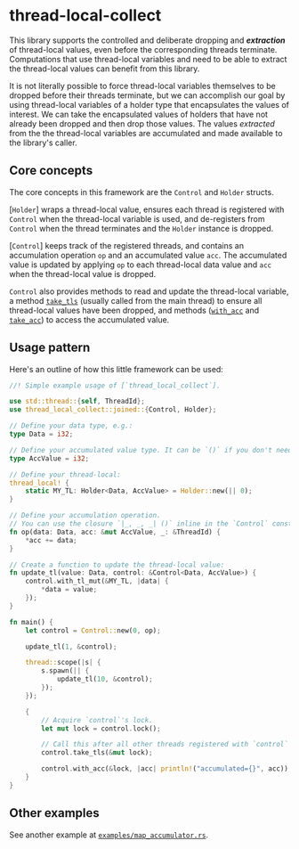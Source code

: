 # thread-local-collect

This library supports the controlled and deliberate dropping and **_extraction_** of thread-local values, even before the corresponding threads terminate. Computations that use thread-local variables and need to be able to extract the thread-local values can benefit from this library.

It is not literally possible to force thread-local variables themselves to be dropped before their threads terminate, but we can accomplish our goal by using thread-local variables of a holder type that encapsulates the values of interest. We can take the encapsulated values of holders that have not already been dropped and then drop those values. The values _extracted_ from the the thread-local variables are accumulated and made available to the library's caller.

## Core concepts

The core concepts in this framework are the `Control` and `Holder` structs.

[`Holder`] wraps a thread-local value, ensures each thread is registered with `Control` when the thread-local variable is used, and de-registers from `Control` when the thread terminates and the `Holder` instance is dropped.

[`Control`] keeps track of the registered threads, and contains an accumulation operation `op` and an accumulated value `acc`. The accumulated value is updated by applying `op` to each thread-local data value and `acc` when the thread-local value is dropped.

`Control` also provides methods to read and update the thread-local variable, a method [`take_tls`](Control::take_tls) (usually called from the main thread) to ensure all thread-local values have been dropped, and methods ([`with_acc`](Control::with_acc) and [`take_acc`](Control::take_acc)) to access the accumulated value.

## Usage pattern

Here's an outline of how this little framework can be used:

```rust
//! Simple example usage of [`thread_local_collect`].

use std::thread::{self, ThreadId};
use thread_local_collect::joined::{Control, Holder};

// Define your data type, e.g.:
type Data = i32;

// Define your accumulated value type. It can be `()` if you don't need an accumulator.
type AccValue = i32;

// Define your thread-local:
thread_local! {
    static MY_TL: Holder<Data, AccValue> = Holder::new(|| 0);
}

// Define your accumulation operation.
// You can use the closure `|_, _, _| ()` inline in the `Control` constructor if you don't need an accumulator.
fn op(data: Data, acc: &mut AccValue, _: &ThreadId) {
    *acc += data;
}

// Create a function to update the thread-local value:
fn update_tl(value: Data, control: &Control<Data, AccValue>) {
    control.with_tl_mut(&MY_TL, |data| {
        *data = value;
    });
}

fn main() {
    let control = Control::new(0, op);

    update_tl(1, &control);

    thread::scope(|s| {
        s.spawn(|| {
            update_tl(10, &control);
        });
    });

    {
        // Acquire `control`'s lock.
        let mut lock = control.lock();

        // Call this after all other threads registered with `control` have been joined.
        control.take_tls(&mut lock);

        control.with_acc(&lock, |acc| println!("accumulated={}", acc));
    }
}
```

## Other examples

See another example at [`examples/map_accumulator.rs`](https://github.com/pvillela/rust-thread-local-collect/blob/main/examples/map_accumulator.rs).
